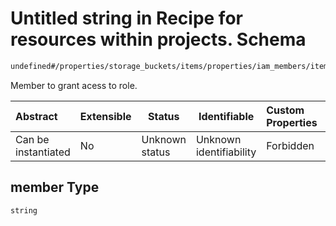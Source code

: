 # Untitled string in Recipe for resources within projects. Schema

```txt
undefined#/properties/storage_buckets/items/properties/iam_members/items/properties/member
```

Member to grant acess to role.


| Abstract            | Extensible | Status         | Identifiable            | Custom Properties | Additional Properties | Access Restrictions | Defined In                                                                                                          |
| :------------------ | ---------- | -------------- | ----------------------- | :---------------- | --------------------- | ------------------- | ------------------------------------------------------------------------------------------------------------------- |
| Can be instantiated | No         | Unknown status | Unknown identifiability | Forbidden         | Allowed               | none                | [resources.schema.json\*](../../../../../../../../../../tmp/182028425/resources.schema.json "open original schema") |

## member Type

`string`
